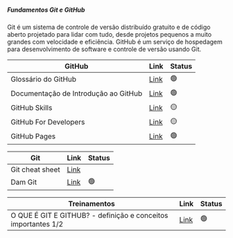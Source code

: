 ##### Fundamentos Git e GitHub

Git é um sistema de controle de versão distribuído gratuito e de código aberto projetado para lidar com tudo, desde projetos pequenos a muito grandes com velocidade e eficiência.
GitHub é um serviço de hospedagem para desenvolvimento de software e controle de versão usando Git.

| GitHub | Link | Status |
| ------ | ------ | ------ |
| Glossário do GitHub | [Link](https://docs.github.com/pt/get-started/quickstart/github-glossary) | 🟢 |
| Documentação de Introdução ao GitHub | [Link](https://docs.github.com/pt/get-started) | 🟢 |
| GitHub Skills | [Link](https://skills.github.com/) | 🟡 |
| GitHub For Developers | [Link](https://githubtraining.github.io/training-manual/#/02_getting_started) | 🟡 |
| GitHub Pages  | [Link](https://docs.github.com/pt/pages/getting-started-with-github-pages/about-github-pages) | 🟢 |



| Git | Link | Status |
| ------ | ------ | ------ |
| Git cheat sheet | [Link](https://training.github.com/downloads/pt_BR/github-git-cheat-sheet/)|
| Dam Git| [Link](https://dangitgit.com/pt_br/noswears/)| 🟢 |


| Treinamentos | Link | Status |
| ------ | ------ | ------ |
| O QUE É GIT E GITHUB? - definição e conceitos importantes 1/2 | [Link](https://www.youtube.com/watch?v=DqTITcMq68k) | 🟢 |
